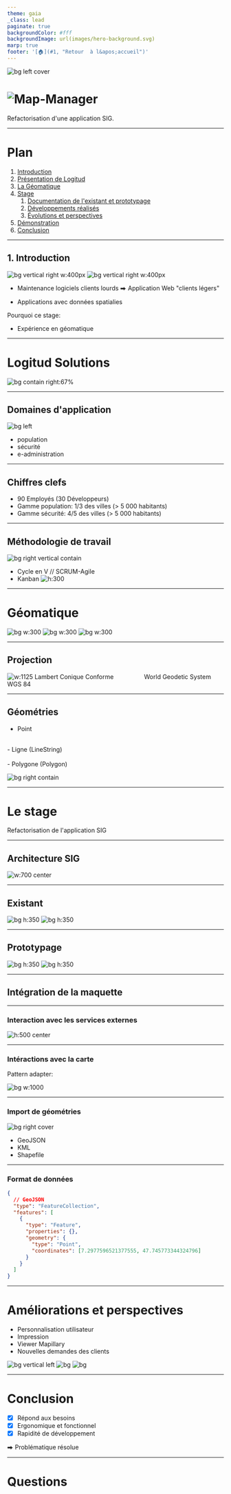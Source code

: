 ```yaml
---
theme: gaia
_class: lead
paginate: true
backgroundColor: #fff
backgroundImage: url(images/hero-background.svg)
marp: true
footer: '[🏠](#1, "Retour  à l&apos;accueil")'
---
```


<style>
img[alt~="center"] {
  display: block;
  margin: 0 auto;
}
</style>

![bg left cover](images/map-manager/map-manager.png)

# ![Map-Manager](images/map-manager/mm-title.png)

Refactorisation d'une application SIG.

---

# Plan

1. [Introduction](#3)
1. [Présentation de Logitud](#4)
1. [La Géomatique](#3)
1. [Stage](#4)
   1. [Documentation de l'existant et prototypage](#5)
   1. [Développements réalisés](#6)
   1. [Évolutions et perspectives](#7)
1. [Démonstration](#8)
1. [Conclusion](#9)

---

## 1. Introduction

![bg vertical right w:400px](images/intro/geospatial_data.png)
![bg vertical right w:400px](images/intro/precontrol.png)

<!-- Logitud edite des logiciels depuis 1987. Depuis, les technologies ont bien changé. L'entreprise a entreprie depuis quelques années la réécriture des logiciels client lourds, devenus difficile et couteux à maintenir vers des applications web. Ces applications intéragissent et intègrent des données géospatiales comme l'application MW (Montrer la capture d'écran). C'est le rôle de Map-Manager d'administrer la données cette données. Des demandes d'évolutions sur la structure et l'ergonomie a nécéssité la réécriture complète de l'application. J'ai souhaité, grâce ce stage, gagner en compétence dans le domaine de la géomatique que nous survolerons rapdiement un peu plus tard, ainsi que dans le développement front-end avec le framework Angular -->

- Maintenance logiciels clients lourds
  ⮕ Application Web "clients légers"

- Applications avec données spatialies

Pourquoi ce stage:

- Expérience en géomatique

---

# Logitud Solutions

<!-- Le siège social de Logitud est basé au Parc des Collines de Mulhouse. La société compte deux autres agences où sont employés des formateurs et des commerciaux. L'activité a lieu principalement à l'agence de Mulhouse. -->

![bg contain right:67%](images/logitud/logitud_locations.png)

---

## Domaines d'application

<!-- Elle distribue trois gamme de logiciels:
- La gamme population qui est tournée vers la gestion administrative des collectivités. Elle facilite le travail des agents d'état civil et leurs echanges avec les administrés.
- La gamme sécurité qui est orientée vers la gestion des métiers de la police municipale
- Enfin la gamme e-administration qui regroupe des services en ligne et mobiles à l'attention des citoyens.
-->

![bg left](images/logitud/logitud_apps.svg)

- population
- sécurité
- e-administration

---

## Chiffres clefs

<!-- L'entreprise employe 90 personnes dont 30 sont développeurs. -->

- 90 Employés (30 Développeurs)
- Gamme population: 1/3 des villes (> 5 000 habitants)
- Gamme sécurité: 4/5 des villes (> 5 000 habitants)

---

## Méthodologie de travail

<!-- La méthodologie de travail adoptée dans l'équipe de développement métier est Scrum-Agile bien que le process ressemble au développement en Cycle en V. Dans le service R&D, aucune méthodologie particulière n'est appliquée. La gestion des ticket dans tous les services est réalisée avec le framework Kanban  -->

![bg right vertical contain](images/logitud/cycle_v.png)

- Cycle en V // SCRUM-Agile
- Kanban
  ![h:300](images/logitud/kanban.png)

---

# Géomatique

![bg w:300](images/geomatic/totalstation.png)
![bg w:300](images/geomatic/dataprocessing.png)
![bg w:300](images/geomatic/report-icon.svg)

---

## Projection

![w:1125](images/geomatic/lambertCC_mercator84_merged.png)
Lambert Conique Conforme                  World Geodetic System WGS 84

---

## Géométries

- Point
<br/>
- Ligne (LineString)
<br/>
<br/>
- Polygone (Polygon)

![bg right contain](./images/geomatic/geoms.png)

---

# Le stage

<!-- _class: lead -->

Refactorisation de l'application SIG

---

## Architecture SIG

![w:700 center](./images/map-manager/architecture-SIG.png)

---

## Existant

![bg h:350](./images/map-manager/old_homescreen.png)
![bg h:350](./images/map-manager/old_no_space.png)

---

## Prototypage

![bg h:350](./images/maquette/supervision-maquette-not-retained.png)
![bg h:350](./images/maquette/maquette_retained_proposition.png)

---

## Intégration de la maquette

---

### Interaction avec les services externes

![h:500 center](./images/map-manager/external_services.png)

---

### Intéractions avec la carte
Pattern adapter:
<!--
@startuml

class MapComponent {
  displayGeoEntities(): void
}

interface IMapService {
  public addGeoEntities(geoEntities: GeoEntities): Layer
}

class MapService {
  addGeoEntities(geoEntities: GeoEntities): Layer
}
class OpenLayerImpl{
  addLayer(source: OlSource)
}
MapComponent -> IMapService
MapService ..|> IMapService
MapService -> OpenLayerImpl

@enduml
-->

![bg w:1000](images/map-manager/adapter.svg)

---

### Import de géométries

![bg right cover](images/map-manager/map-manager-import.png)

- GeoJSON
- KML
- Shapefile

---

### Format de données

```json
{
  // GeoJSON
  "type": "FeatureCollection",
  "features": [
    {
      "type": "Feature",
      "properties": {},
      "geometry": {
        "type": "Point",
        "coordinates": [7.2977596521377555, 47.745773344324796]
      }
    }
  ]
}
```

---

# Améliorations et perspectives

- Personnalisation utilisateur
- Impression
- Viewer Mapillary
- Nouvelles demandes des clients

![bg vertical left](images/after/tile_layer.png)
![bg](images/after/report.png)
![bg](images/after/mapillary_draw.jpeg)

---

# Conclusion

- [x] Répond aux besoins
- [x] Ergonomique et fonctionnel
- [x] Rapidité de développement

⮕ Problématique résolue

---

<!-- _class: lead -->
# Questions